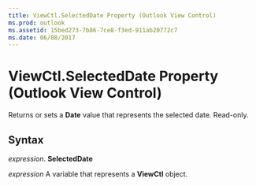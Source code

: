 ```yaml
---
title: ViewCtl.SelectedDate Property (Outlook View Control)
ms.prod: outlook
ms.assetid: 15bed273-7b86-7ce8-f3ed-911ab20772c7
ms.date: 06/08/2017
---
```



# ViewCtl.SelectedDate Property (Outlook View Control)

Returns or sets a  **Date** value that represents the selected date. Read-only.


## Syntax

 _expression_. **SelectedDate**

 _expression_ A variable that represents a  **ViewCtl** object.



